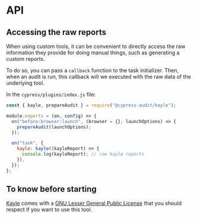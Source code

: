 # API

## Accessing the raw reports

When using custom tools, it can be convenient to directly access the raw information they provide for doing manual things, such as generating a custom reports.

To do so, you can pass a `callback` function to the task initializer. Then, when an audit is run, this callback will we executed with the raw data of the underlying tool.

In the `cypress/plugins/index.js` file:

```javascript
const { kayle, prepareAudit } = require("@cypress-audit/kayle");

module.exports = (on, config) => {
  on("before:browser:launch", (browser = {}, launchOptions) => {
    prepareAudit(launchOptions);
  });

  on("task", {
    kayle: kayle((kayleReport) => {
      console.log(kayleReport); // raw kayle reports
    }),
  });
};
```

## To know before starting

[Kayle](https://kayle.org/) comes with a [GNU Lesser General Public License](https://github.com/kayle/kayle/blob/master/LICENSE) that you should respect if you want to use this tool.
